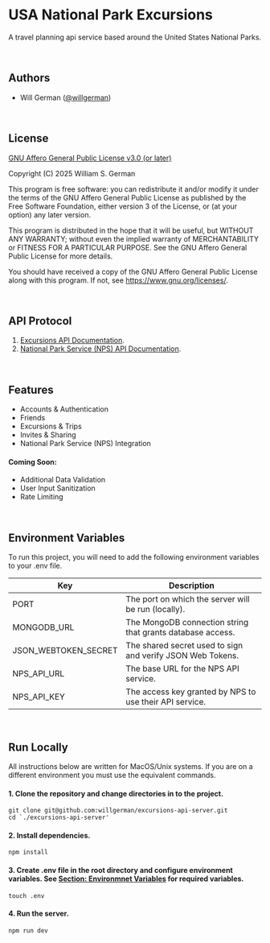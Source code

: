 
# USA National Park Excursions

A travel planning api service based around the United States National Parks.

<br/>

## Authors

- Will German ([@willgerman](https://github.com/willgerman))

<br/>

## License

[GNU Affero General Public License v3.0 (or later)](https://www.gnu.org/licenses/agpl-3.0.en.html)

Copyright (C) 2025  William S. German

This program is free software: you can redistribute it and/or modify
it under the terms of the GNU Affero General Public License as
published by the Free Software Foundation, either version 3 of the
License, or (at your option) any later version.

This program is distributed in the hope that it will be useful,
but WITHOUT ANY WARRANTY; without even the implied warranty of
MERCHANTABILITY or FITNESS FOR A PARTICULAR PURPOSE.  See the
GNU Affero General Public License for more details.

You should have received a copy of the GNU Affero General Public License
along with this program.  If not, see <https://www.gnu.org/licenses/>.

<br/>

## API Protocol

1. [Excursions API Documentation](#COMINGSOON).
2. [National Park Service (NPS) API Documentation](https://www.nps.gov/subjects/developer/api-documentation.htm).

<br/>

## Features

- Accounts & Authentication
- Friends
- Excursions & Trips
- Invites & Sharing
- National Park Service (NPS) Integration

#### Coming Soon:

- Additional Data Validation
- User Input Sanitization
- Rate Limiting

<br/>

## Environment Variables

To run this project, you will need to add the following environment variables to your .env file.

| Key                  | Description                                                 |
| -------------------- | ----------------------------------------------------------- |
| PORT                 | The port on which the server will be run (locally).         |
| MONGODB_URL          | The MongoDB connection string that grants database access.  |
| JSON_WEBTOKEN_SECRET | The shared secret used to sign and verify JSON Web Tokens.  |
| NPS_API_URL          | The base URL for the NPS API service.                       |
| NPS_API_KEY          | The access key granted by NPS to use their API service.     |

<br/>

## Run Locally

All instructions below are written for MacOS/Unix systems. If you are on a different environment you must use the equivalent commands.

#### 1. Clone the repository and change directories in to the project.
```
git clone git@github.com:willgerman/excursions-api-server.git
cd `./excursions-api-server'
```

#### 2. Install dependencies.
```
npm install
```

#### 3. Create .env file in the root directory and configure environment variables. See [Section: Environmnet Variables](#environment-variables) for required variables.
```
touch .env
```

#### 4. Run the server.
```
npm run dev
```
